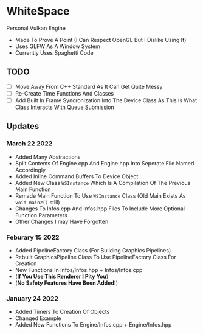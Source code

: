 # WhiteSpace
Personal Vulkan Engine
 - Made To Prove A Point (I Can Respect OpenGL But I Dislike Using It)
 - Uses GLFW As A Window System
 - Currently Uses Spaghetti Code
 
 ## TODO
 - [ ] Move Away From C++ Standard As It Can Get Quite Messy
 - [ ] Re-Create Time Functions And Classes
 - [ ] Add Built In Frame Syncronization Into The Device Class As This Is What Class Interacts With Queue Submission
 
 ## Updates
 ### March 22 2022
 - Added Many Abstractions
 - Split Contents Of Engine.cpp And Engine.hpp Into Seperate File Named Accordingly
 - Added Inline Command Buffers To Device Object
 - Added New Class `WSInstance` Which Is A Compilation Of The Previous Main Function
 - Remade Main Function To Use `WSInstance` Class (Old Main Exists As `void main2()` still)
 - Changes To Infos.cpp And Infos.hpp Files To Include More Optional Function Parameters
 - Other Changes I may Have Forgotten
 ### Feburary 15 2022
 - Added PipelineFactory Class (For Building Graphics Pipelines)
 - Rebuilt GraphicsPipeline Class To Use PipelineFactory Class For Creation
 - New Functions In Infos/Infos.hpp + Infos/Infos.cpp
 - (**If You Use This Renderer I Pity You**)
 - (**No Safety Features Have Been Added!**)
 ### January 24 2022
 - Added Timers To Creation Of Objects
 - Changed Example 
 - Added New Functions To Engine/Infos.cpp + Engine/Infos.hpp
 
 
